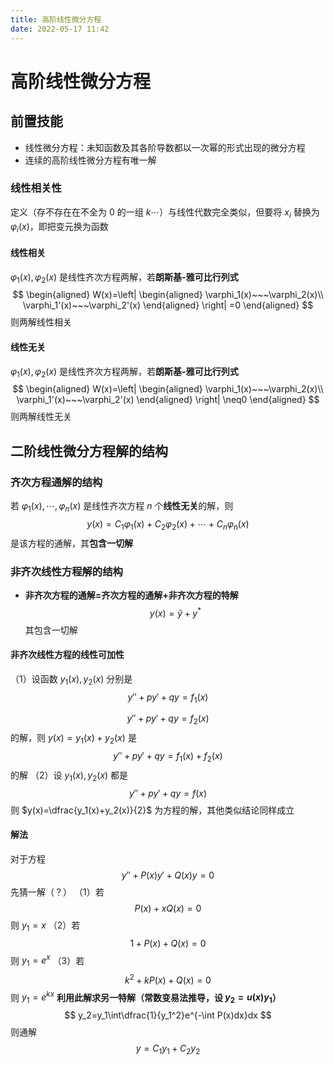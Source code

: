 ```yaml
---
title: 高阶线性微分方程
date: 2022-05-17 11:42
---
```

# 高阶线性微分方程
## 前置技能
* 线性微分方程：未知函数及其各阶导数都以一次幂的形式出现的微分方程
* 连续的高阶线性微分方程有唯一解
### 线性相关性
定义（存不存在在不全为 $0$ 的一组 $k\cdots$）与线性代数完全类似，但要将 $x_i$ 替换为 $\varphi_i(x)$，即把变元换为函数
#### 线性相关
$\varphi_1(x),\varphi_2(x)$ 是线性齐次方程两解，若**朗斯基-雅可比行列式**
$$
\begin{aligned}
W(x)=\left|
\begin{aligned}
\varphi_1(x)~~~\varphi_2(x)\\
\varphi_1'(x)~~~\varphi_2'(x)
\end{aligned}
\right|
=0
\end{aligned}
$$
则两解线性相关
#### 线性无关
$\varphi_1(x),\varphi_2(x)$ 是线性齐次方程两解，若**朗斯基-雅可比行列式**
$$
\begin{aligned}
W(x)=\left|
\begin{aligned}
\varphi_1(x)~~~\varphi_2(x)\\
\varphi_1'(x)~~~\varphi_2'(x)
\end{aligned}
\right|
\neq0
\end{aligned}
$$
则两解线性无关
## 二阶线性微分方程解的结构
### 齐次方程通解的结构
若 $\varphi_1(x),\cdots,\varphi_n(x)$ 是线性齐次方程 $n$ 个**线性无关**的解，则
$$
y(x)=C_1\varphi_1(x)+C_2\varphi_2(x)+\cdots+C_n\varphi_n(x)
$$
是该方程的通解，其**包含一切解**
### 非齐次线性方程解的结构
* **非齐次方程的通解=齐次方程的通解+非齐次方程的特解**
$$
y(x)=\widetilde y+y^*
$$
其包含一切解
#### 非齐次线性方程的线性可加性
（1）设函数 $y_1(x),y_2(x)$ 分别是
$$
y''+py'+qy=f_1(x)
$$

$$
y''+py'+qy=f_2(x)
$$
的解，则 $y(x)=y_1(x)+y_2(x)$ 是
$$
y''+py'+qy=f_1(x)+f_2(x)
$$
的解
（2）设 $y_1(x),y_2(x)$ 都是
$$
y''+py'+qy=f(x)
$$
则 $y(x)=\dfrac{y_1(x)+y_2(x)}{2}$ 为方程的解，其他类似结论同样成立
#### 解法
对于方程
$$
y''+P(x)y'+Q(x)y=0
$$
先猜一解（？）
（1）若
$$
P(x)+xQ(x)=0
$$
则 $y_1=x$
（2）若
$$
1+P(x)+Q(x)=0
$$
则 $y_1=e^x$
（3）若
$$
k^2+kP(x)+Q(x)=0
$$
则 $y_1=e^{kx}$
**利用此解求另一特解（常数变易法推导，设 $y_2=u(x)y_1$）**
$$
y_2=y_1\int\dfrac{1}{y_1^2}e^{-\int P(x)dx}dx
$$
则通解
$$
y=C_1y_1+C_2y_2
$$